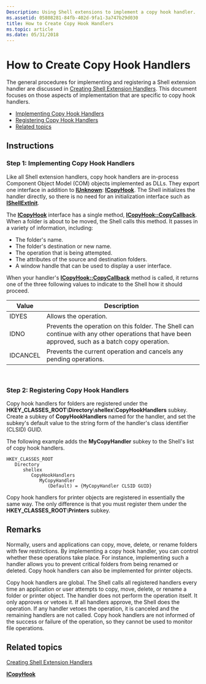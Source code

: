 ```yaml
---
Description: Using Shell extensions to implement a copy hook handler.
ms.assetid: 05808281-84fb-402d-9fa1-3a747b29d030
title: How to Create Copy Hook Handlers
ms.topic: article
ms.date: 05/31/2018
---
```


# How to Create Copy Hook Handlers

The general procedures for implementing and registering a Shell extension handler are discussed in [Creating Shell Extension Handlers](handlers.md). This document focuses on those aspects of implementation that are specific to copy hook handlers.

-   [Implementing Copy Hook Handlers](#step-1-implementing-copy-hook-handlers)
-   [Registering Copy Hook Handlers](#step-2-registering-copy-hook-handlers)
-   [Related topics](#related-topics)

## Instructions

### Step 1: Implementing Copy Hook Handlers

Like all Shell extension handlers, copy hook handlers are in-process Component Object Model (COM) objects implemented as DLLs. They export one interface in addition to [**IUnknown**](/windows/win32/api/unknwn/nn-unknwn-iunknown): [**ICopyHook**](/previous-versions/windows/desktop/legacy/bb776049(v=vs.85)). The Shell initializes the handler directly, so there is no need for an initialization interface such as [**IShellExtInit**](/windows/win32/api/shobjidl_core/nn-shobjidl_core-ishellextinit).

The [**ICopyHook**](/previous-versions/windows/desktop/legacy/bb776049(v=vs.85)) interface has a single method, [**ICopyHook::CopyCallback**](/previous-versions/windows/desktop/legacy/bb776048(v=vs.85)). When a folder is about to be moved, the Shell calls this method. It passes in a variety of information, including:

-   The folder's name.
-   The folder's destination or new name.
-   The operation that is being attempted.
-   The attributes of the source and destination folders.
-   A window handle that can be used to display a user interface.

When your handler's [**ICopyHook::CopyCallback**](/previous-versions/windows/desktop/legacy/bb776048(v=vs.85)) method is called, it returns one of the three following values to indicate to the Shell how it should proceed.



| Value    | Description                                                                                                                                      |
|----------|--------------------------------------------------------------------------------------------------------------------------------------------------|
| IDYES    | Allows the operation.                                                                                                                            |
| IDNO     | Prevents the operation on this folder. The Shell can continue with any other operations that have been approved, such as a batch copy operation. |
| IDCANCEL | Prevents the current operation and cancels any pending operations.                                                                               |



 

### Step 2: Registering Copy Hook Handlers

Copy hook handlers for folders are registered under the **HKEY\_CLASSES\_ROOT**\\**Directory**\\**shellex**\\**CopyHookHandlers** subkey. Create a subkey of **CopyHookHandlers** named for the handler, and set the subkey's default value to the string form of the handler's class identifier (CLSID) GUID.

The following example adds the **MyCopyHandler** subkey to the Shell's list of copy hook handlers.

```
HKEY_CLASSES_ROOT
   Directory
      shellex
         CopyHookHandlers
            MyCopyHandler
               (Default) = {MyCopyHandler CLSID GUID}
```

Copy hook handlers for printer objects are registered in essentially the same way. The only difference is that you must register them under the **HKEY\_CLASSES\_ROOT**\\**Printers** subkey.

## Remarks

Normally, users and applications can copy, move, delete, or rename folders with few restrictions. By implementing a copy hook handler, you can control whether these operations take place. For instance, implementing such a handler allows you to prevent critical folders from being renamed or deleted. Copy hook handlers can also be implemented for printer objects.

Copy hook handlers are global. The Shell calls all registered handlers every time an application or user attempts to copy, move, delete, or rename a folder or printer object. The handler does not perform the operation itself. It only approves or vetoes it. If all handlers approve, the Shell does the operation. If any handler vetoes the operation, it is canceled and the remaining handlers are not called. Copy hook handlers are not informed of the success or failure of the operation, so they cannot be used to monitor file operations.

## Related topics

<dl> <dt>

[Creating Shell Extension Handlers](handlers.md)
</dt> <dt>

[**ICopyHook**](/previous-versions/windows/desktop/legacy/bb776049(v=vs.85))
</dt> </dl>

 

 
